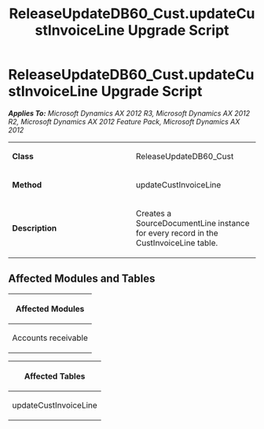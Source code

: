 ﻿---
title: ReleaseUpdateDB60_Cust.updateCustInvoiceLine Upgrade Script
TOCTitle: ReleaseUpdateDB60_Cust.updateCustInvoiceLine Upgrade Script
ms:assetid: 60fe5d9e-7cfd-7995-0c8f-1e91fd61010c
ms:mtpsurl: https://msdn.microsoft.com/en-us/library/JJ719087(v=AX.60)
ms:contentKeyID: 49708627
ms.date: 05/18/2015
mtps_version: v=AX.60
---

# ReleaseUpdateDB60\_Cust.updateCustInvoiceLine Upgrade Script 


_**Applies To:** Microsoft Dynamics AX 2012 R3, Microsoft Dynamics AX 2012 R2, Microsoft Dynamics AX 2012 Feature Pack, Microsoft Dynamics AX 2012_

<table>
<colgroup>
<col style="width: 50%" />
<col style="width: 50%" />
</colgroup>
<tbody>
<tr class="odd">
<td><p><strong>Class</strong></p></td>
<td><p>ReleaseUpdateDB60_Cust</p></td>
</tr>
<tr class="even">
<td><p><strong>Method</strong></p></td>
<td><p>updateCustInvoiceLine</p></td>
</tr>
<tr class="odd">
<td><p><strong>Description</strong></p></td>
<td><p>Creates a SourceDocumentLine instance for every record in the CustInvoiceLine table.</p></td>
</tr>
</tbody>
</table>


## Affected Modules and Tables

<table>
<colgroup>
<col style="width: 100%" />
</colgroup>
<thead>
<tr class="header">
<th><p>Affected Modules</p></th>
</tr>
</thead>
<tbody>
<tr class="odd">
<td><p>Accounts receivable</p></td>
</tr>
</tbody>
</table>


<table>
<colgroup>
<col style="width: 100%" />
</colgroup>
<thead>
<tr class="header">
<th><p>Affected Tables</p></th>
</tr>
</thead>
<tbody>
<tr class="odd">
<td><p>updateCustInvoiceLine</p></td>
</tr>
</tbody>
</table>

  


